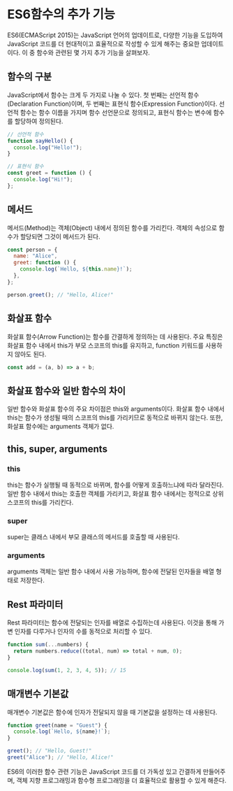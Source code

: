 # ES6함수의 추가 기능

ES6(ECMAScript 2015)는 JavaScript 언어의 업데이트로, 다양한 기능을 도입하여 JavaScript 코드를 더 현대적이고 효율적으로 작성할 수 있게 해주는 중요한 업데이트이다.
이 중 함수와 관련된 몇 가지 추가 기능을 살펴보자.

## 함수의 구분

JavaScript에서 함수는 크게 두 가지로 나눌 수 있다. 첫 번째는 선언적 함수(Declaration Function)이며, 두 번째는 표현식 함수(Expression Function)이다. 선언적 함수는 함수 이름을 가지며 함수 선언문으로 정의되고, 표현식 함수는 변수에 함수를 할당하여 정의된다.

```js
// 선언적 함수
function sayHello() {
  console.log("Hello!");
}

// 표현식 함수
const greet = function () {
  console.log("Hi!");
};
```

## 메서드

메서드(Method)는 객체(Object) 내에서 정의된 함수를 가리킨다. 객체의 속성으로 함수가 할당되면 그것이 메서드가 된다.

```js
const person = {
  name: "Alice",
  greet: function () {
    console.log(`Hello, ${this.name}!`);
  },
};

person.greet(); // "Hello, Alice!"
```

## 화살표 함수

화살표 함수(Arrow Function)는 함수를 간결하게 정의하는 데 사용된다. 주요 특징은 화살표 함수 내에서 this가 부모 스코프의 this를 유지하고, function 키워드를 사용하지 않아도 된다.

```js
const add = (a, b) => a + b;
```

## 화살표 함수와 일반 함수의 차이

일반 함수와 화살표 함수의 주요 차이점은 this와 arguments이다. 화살표 함수 내에서 this는 함수가 생성될 때의 스코프의 this를 가리키므로 동적으로 바뀌지 않는다. 또한, 화살표 함수에는 arguments 객체가 없다.

## this, super, arguments

### this

this는 함수가 실행될 때 동적으로 바뀌며, 함수를 어떻게 호출하느냐에 따라 달라진다. 일반 함수 내에서 this는 호출한 객체를 가리키고, 화살표 함수 내에서는 정적으로 상위 스코프의 this를 가리킨다.

### super

super는 클래스 내에서 부모 클래스의 메서드를 호출할 때 사용된다.

### arguments

arguments 객체는 일반 함수 내에서 사용 가능하며, 함수에 전달된 인자들을 배열 형태로 저장한다.

## Rest 파라미터

Rest 파라미터는 함수에 전달되는 인자를 배열로 수집하는데 사용된다. 이것을 통해 가변 인자를 다루거나 인자의 수를 동적으로 처리할 수 있다.

```js
function sum(...numbers) {
  return numbers.reduce((total, num) => total + num, 0);
}

console.log(sum(1, 2, 3, 4, 5)); // 15
```

## 매개변수 기본값

매개변수 기본값은 함수에 인자가 전달되지 않을 때 기본값을 설정하는 데 사용된다.

```js
function greet(name = "Guest") {
  console.log(`Hello, ${name}!`);
}

greet(); // "Hello, Guest!"
greet("Alice"); // "Hello, Alice!"
```

ES6의 이러한 함수 관련 기능은 JavaScript 코드를 더 가독성 있고 간결하게 만들어주며, 객체 지향 프로그래밍과 함수형 프로그래밍을 더 효율적으로 활용할 수 있게 해준다.

